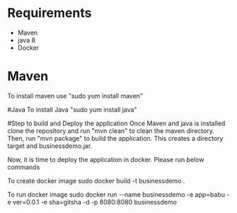 # Requirements
- Maven
- java 8
- Docker

# Maven
To install maven use
 "sudo yum install maven"

#Java
To install Java
 "sudo yum install java"

#Step to build and Deploy the application
Once Maven and java is installed clone the repository and run 
 "mvn clean" to clean the maven directory.
Then, run "mvn package" to build the application. This creates a directory target and businessdemo.jar.

Now, it is time to deploy the application in docker. Please run below commands

To create docker image
sudo docker build -t businessdemo .

To run docker image
sudo docker run --name businessdemo
	 -e app=babu
	 -e ver=0.0.1
	 -e sha=gitsha
	 -d -p 8080:8080 businessdemo


